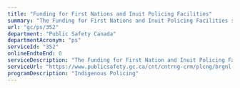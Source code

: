 ```yaml
---
title: "Funding for First Nations and Inuit Policing Facilities"
summary: "The Funding for First Nations and Inuit Policing Facilities service from Public Safety Canada is not available end-to-end online, according to the GC Service Inventory."
url: "gc/ps/352"
department: "Public Safety Canada"
departmentAcronym: "ps"
serviceId: "352"
onlineEndtoEnd: 0
serviceDescription: "The Funding for First Nation and Inuit Policing Facilities supports First Nation and Inuit communities to ensure their policing infrastructure meets building, policing facility, and health and safety standards."
serviceUrl: "https://www.publicsafety.gc.ca/cnt/cntrng-crm/plcng/brgnl-plcng/fndng-en.aspx"
programDescription: "Indigenous Policing"
---
```

